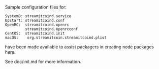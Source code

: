 Sample configuration files for:
```
SystemD: streamitcoind.service
Upstart: streamitcoind.conf
OpenRC:  streamitcoind.openrc
         streamitcoind.openrcconf
CentOS:  streamitcoind.init
macOS:    org.streamitcoin.streamitcoind.plist
```
have been made available to assist packagers in creating node packages here.

See doc/init.md for more information.
